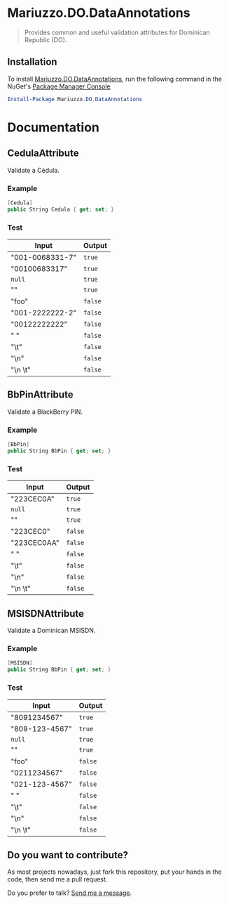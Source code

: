 Mariuzzo.DO.DataAnnotations
===========================

> Provides common and useful validation attributes for Dominican Republic (DO).

Installation
------------

To install [Mariuzzo.DO.DataAnnotations](http://nuget.org/packages/Mariuzzo.DO.DataAnnotations/), run the following command in the NuGet's [Package Manager Console](http://docs.nuget.org/docs/start-here/using-the-package-manager-console)

```powershell
Install-Package Mariuzzo.DO.DataAnnotations
```

Documentation
=============

CedulaAttribute
---------------

Validate a Cédula.

### Example ###

```cs
[Cedula]
public String Cedula { get; set; }
```

### Test ###

| Input           | Output  |
|-----------------|---------|
| "001-0068331-7" | `true`  |
| "00100683317"   | `true`  |
| `null`          | `true`  |
| ""              | `true`  |
| "foo"           | `false` |
| "001-2222222-2" | `false` |
| "00122222222"   | `false` |
| " "             | `false` |
| "\t"            | `false` |
| "\n"            | `false` |
| "\n \t"         | `false` |

BbPinAttribute
--------------

Validate a BlackBerry PIN. 

### Example ###

```cs
[BbPin]
public String BbPin { get; set; }
```

### Test ###

| Input           | Output  |
|-----------------|---------|
| "223CEC0A"      | `true`  |
| `null`          | `true`  |
| ""              | `true`  |
| "223CEC0"       | `false` |
| "223CEC0AA"     | `false` |
| " "             | `false` |
| "\t"            | `false` |
| "\n"            | `false` |
| "\n \t"         | `false` |

MSISDNAttribute
---------------

Validate a Dominican MSISDN. 

### Example ###

```cs
[MSISDN]
public String BbPin { get; set; }
```

### Test ###

| Input           | Output  |
|-----------------|---------|
| "8091234567"    | `true`  |
| "809-123-4567"  | `true`  |
| `null`          | `true`  |
| ""              | `true`  |
| "foo"           | `false` |
| "0211234567"    | `false` |
| "021-123-4567"  | `false` |
| " "             | `false` |
| "\t"            | `false` |
| "\n"            | `false` |
| "\n \t"         | `false` |


Do you want to contribute?
--------------------------

As most projects nowadays, just fork this repository, put your hands in the code, then send me a pull request.

Do you prefer to talk? [Send me a message](https://github.com/rmariuzzo).
